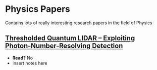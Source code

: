 # Physics Papers
Contains lots of really interesting research papers in the field of Physics

## [Thresholded Quantum LIDAR – Exploiting Photon-Number-Resolving Detection](https://journals.aps.org/prl/abstract/10.1103/PhysRevLett.123.203601)
- **Read?** No
- Insert notes here
